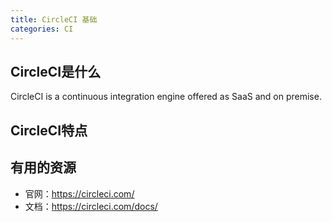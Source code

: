 ```yaml
---
title: CircleCI 基础
categories: CI
---
```



## CircleCI是什么

CircleCI is a continuous integration engine offered as SaaS and on premise.


## CircleCI特点



## 有用的资源

- 官网：https://circleci.com/
- 文档：https://circleci.com/docs/
